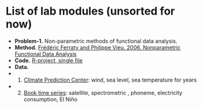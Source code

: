 # List of lab modules (unsorted for now)

- __Problem-1.__ Non-parametric methods of functional data analysis.
- __Method.__ [Frédéric Ferraty and Philippe Vieu. 2006. Nonparametric Functional Data Analysis](https://www.math.univ-toulouse.fr/~ferraty/SOFTWARES/NPFDA/)
- __Code.__ [R-project, single file](https://www.math.univ-toulouse.fr/~ferraty/SOFTWARES/NPFDA/)
- __Data.__ 
- 1. [Climate Prediction Center](https://www.cpc.ncep.noaa.gov/data/indices/): wind, sea level, sea temperature for years
- 2. [Book time series](https://www.math.univ-toulouse.fr/~ferraty/SOFTWARES/NPFDA/): satellite,	spectrometric , phoneme, electricity consumption, El Niño
 
